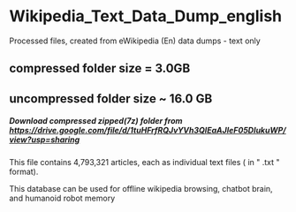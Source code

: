# Wikipedia_Text_Data_Dump_english
Processed files, created from eWikipedia (En) data dumps - text only

## compressed folder size  = 3.0GB
## uncompressed folder size ~ 16.0 GB

##### Download compressed zipped(7z) folder from https://drive.google.com/file/d/1tuHFrfRQJvYVh3QlEaAJleF05DIukuWP/view?usp=sharing

This  file contains 4,793,321 articles, each as individual text files ( in  " .txt " format).

This database can be used for offline wikipedia browsing, chatbot brain, and humanoid robot memory



 
